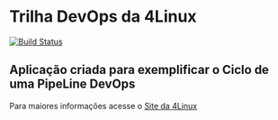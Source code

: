 # Trilha DevOps da 4Linux

<!-- Altere a Flag abaixo com sua URL do Travis -->
[![Build Status](https://travis-ci.org/Brunotrc/DevOpsLab-HelloWorld.svg?branch=master)](https://travis-ci.org/Brunotrc/DevOpsLab-HelloWorld)

## Aplicação criada para exemplificar o Ciclo de uma PipeLine DevOps


Para maiores informações acesse o [Site da 4Linux](https://www.4linux.com.br/cursos/devops)
